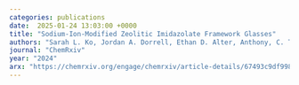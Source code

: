 ```yaml
---
categories: publications
date:  2025-01-24 13:03:00 +0000
title: "Sodium-Ion-Modified Zeolitic Imidazolate Framework Glasses"
authors: "Sarah L. Ko, Jordan A. Dorrell, Ethan D. Alter, Anthony, C. Ta, Andrew J. Morris, and Kent J. Griffith"
journal: "ChemRxiv"
year: "2024"
arx: "https://chemrxiv.org/engage/chemrxiv/article-details/67493c9df9980725cf65dded"
---
```

